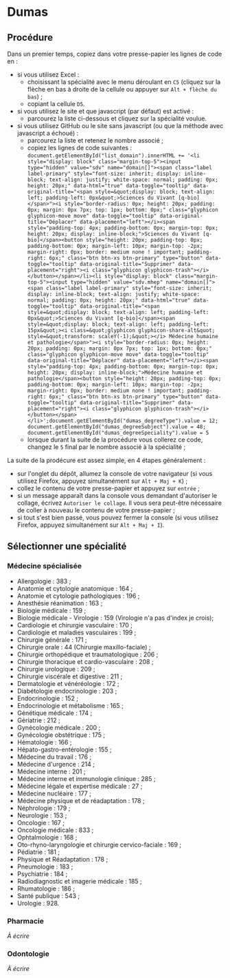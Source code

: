 # Dumas

## Procédure

Dans un premier temps, copiez dans votre presse-papier les lignes de code en :
* si vous utilisez Excel :
  * choisissant la spécialité avec le menu déroulant en `C5` (cliquez sur la flèche en bas à droite de la cellule ou appuyer sur `Alt + flèche du bas`) ;
  * copiant la cellule `D5`.
* si vous utilisez le site et que javascript (par défaut) est activé :
  * parcourez la liste ci-dessous et cliquez sur la spécialité voulue.
* si vous utilisez GitHub ou le site sans javascript (ou que la méthode avec javascript a échoué) :
  * parcourez la liste et retenez le nombre associé ;
  * copiez les lignes de code suivantes : `document.getElementById("list_domain").innerHTML += '<li style="display: block" class="margin-top-5"><input type="hidden" value="sdv" name="domain[]"><span class="label label-primary" style="font-size: inherit; display: inline-block; text-align: justify; white-space: normal; padding: 0px; height: 20px;" data-html="true" data-toggle="tooltip" data-original-title="<span style=&quot;display: block; text-align: left; padding-left: 0px&quot;>Sciences du Vivant [q-bio]</span>"><i style="border-radius: 0px; height: 20px; padding: 0px; margin: 0px 7px; top: 1px; bottom: 0px;" class="glyphicon glyphicon-move move" data-toggle="tooltip" data-original-title="Déplacer" data-placement="left"></i><span style="padding-top: 4px; padding-bottom: 0px; margin-top: 0px; height: 20px; display: inline-block;">Sciences du Vivant [q-bio]</span><button style="height: 20px; padding-top: 0px; padding-bottom: 0px; margin-left: 10px; margin-top: -2px; margin-right: 0px; border: medium none ! important; padding-right: 6px;" class="btn btn-xs btn-primary" type="button" data-toggle="tooltip" data-original-title="Supprimer" data-placement="right"><i class="glyphicon glyphicon-trash"></i></button></span></li><li style="display: block" class="margin-top-5"><input type="hidden" value="sdv.mhep" name="domain[]"><span class="label label-primary" style="font-size: inherit; display: inline-block; text-align: justify; white-space: normal; padding: 0px; height: 20px;" data-html="true" data-toggle="tooltip" data-original-title="<span style=&quot;display: block; text-align: left; padding-left: 0px&quot;>Sciences du Vivant [q-bio]</span><span style=&quot;display: block; text-align: left; padding-left: 15px&quot;><i class=&quot;glyphicon glyphicon-share-alt&quot; style=&quot;transform: scaleY(-1);&quot;></i> Médecine humaine et pathologie</span>"><i style="border-radius: 0px; height: 20px; padding: 0px; margin: 0px 7px; top: 1px; bottom: 0px;" class="glyphicon glyphicon-move move" data-toggle="tooltip" data-original-title="Déplacer" data-placement="left"></i><span style="padding-top: 4px; padding-bottom: 0px; margin-top: 0px; height: 20px; display: inline-block;">Médecine humaine et pathologie</span><button style="height: 20px; padding-top: 0px; padding-bottom: 0px; margin-left: 10px; margin-top: -2px; margin-right: 0px; border: medium none ! important; padding-right: 6px;" class="btn btn-xs btn-primary" type="button" data-toggle="tooltip" data-original-title="Supprimer" data-placement="right"><i class="glyphicon glyphicon-trash"></i></button></span></li>';document.getElementById("dumas_degreeType").value = 12; document.getElementById("dumas_degreeSubject").value = 48; document.getElementById("dumas_degreeSpeciality").value = 5`
  * lorsque durant la suite de la procédure vous collerez ce code, changez le `5` final par le nombre associé à la spécialité ;

La suite de la prodécure est assez simple, en 4 étapes généralement :
* sur l'onglet du dépôt, allumez la console de votre navigateur (si vous utilisez Firefox, appuyez simultanément sur `Alt + Maj + K`) ;
* collez le contenu de votre presse-papier et appuyez sur `entrée` ;
* si un message apparaît dans la console vous demandant d'autoriser le collage, écrivez `Autoriser le collage`.
Il vous sera peut-être nécessaire de coller à nouveau le contenu de votre presse-papier ;
* si tout s'est bien passé, vous pouvez fermer la console (si vous utilisez Firefox, appuyez simultanément sur `Alt + Maj + I`).

## Sélectionner une spécialité

### Médecine spécialisée

* Allergologie : 383 ;
* Anatomie et cytologie anatomique : 164 ;
* Anatomie et cytologie pathologiques : 196 ;
* Anesthésie réanimation : 163 ;
* Biologie médicale : 159 ;
* Biologie médicale - Virologie : 159 (Virologie n'a pas d'index je crois);
* Cardiologie et chirurgie vasculaire : 170 ;
* Cardiologie et maladies vasculaires : 199 ;
* Chirurgie générale  : 171 ;
* Chirurgie orale : 44 (Chirurgie maxillo-faciale) ;
* Chirurgie orthopédique et traumatologique : 206 ;
* Chirurgie thoracique et cardio-vasculaire : 208 ;
* Chirurgie urologique : 209 ;
* Chirurgie viscérale et digestive : 211 ;
* Dermatologie et vénéréologie : 172 ;
* Diabétologie endocrinologie : 203 ;
* Endocrinologie : 152 ;
* Endocrinologie et métabolisme : 165 ;
* Génétique médicale : 174 ;
* Gériatrie : 212 ;
* Gynécologie médicale : 200 ;
* Gynécologie obstétrique : 175 ;
* Hématologie : 166 ;
* Hépato-gastro-entérologie : 155 ;
* Médecine du travail : 176 ;
* Médecine d'urgence : 214 ;
* Médecine interne : 201 ;
* Médecine interne et immunologie clinique : 285 ;
* Médecine légale et expertise médicale : 27 ;
* Médecine nucléaire : 177 ;
* Médecine physique et de réadaptation : 178 ;
* Néphrologie : 179 ;
* Neurologie : 153 ;
* Oncologie : 167 ;
* Oncologie médicale : 833 ;
* Ophtalmologie : 168 ;
* Oto-rhyno-laryngologie et chirurgie cervico-faciale : 169 ;
* Pédiatrie : 181 ;
* Physique et Réadaptation : 178 ;
* Pneumologie : 183 ;
* Psychiatrie : 184 ;
* Radiodiagnostic et imagerie médicale : 185 ;
* Rhumatologie : 186 ;
* Santé publique : 543 ;
* Urologie : 928.

### Pharmacie

_À écrire_

### Odontologie

_À écrire_
